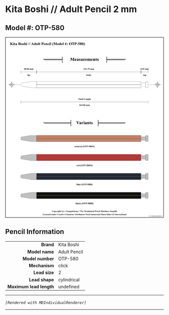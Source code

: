 # Kita Boshi // Adult Pencil 2 mm

## Model #: OTP-580

<img src="./adult-pencil-OTP-580-2.0-grouped.png">

## Pencil Information

|     |     |
| ---: | :--- |
| **Brand** | Kita Boshi |
| **Model name** | Adult Pencil |
| **Model number** | OTP-580 |
| **Mechanism** | click |
| **Lead size** | 2 |
| **Lead shape** | cylindrical |
| **Maximum lead length** | undefined |


---

_`[Rendered with MDIndividualRenderer]`_

---

